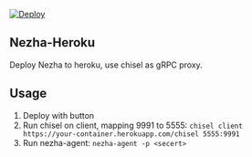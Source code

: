 [![Deploy](https://www.herokucdn.com/deploy/button.svg)](https://heroku.com/deploy?template=https://github.com/KawaiiZapic/nezha-test)
## Nezha-Heroku
Deploy Nezha to heroku, use chisel as gRPC proxy.

## Usage
1. Deploy with button
2. Run chisel on client, mapping 9991 to 5555: `chisel client https://your-container.herokuapp.com/chisel 5555:9991`
3. Run nezha-agent: `nezha-agent -p <secert>`
